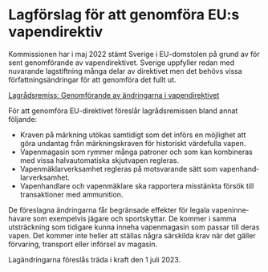 # Lagförslag för att genomföra EU:s vapendirektiv

Kommissionen har i maj 2022 stämt Sverige i EU\-domstolen på grund av för sent genom­förande av vapen­direktivet. Sverige upp­fyller redan med nuvarande lag­stift­ning många delar av direk­tivet men det behövs vissa författ­nings­ändringar för att genom­föra det fullt ut.

[Lagrådsremiss: Genomförande av ändringarna i vapendirektivet](/rattsliga-dokument/lagradsremiss/2023/02/genomforande-av-andringarna-i-vapendirektivet/ "Genomförande av ändringarna i vapendirektivet")

För att genom­föra EU\-direktivet före­slår lag­råds­remissen bland annat följande:

* Kraven på märkning utökas sam­tidigt som det införs en möjlig­het att göra undan­tag från märknings­kraven för historiskt värde­fulla vapen.
* Vapenmagasin som rymmer många patroner och som kan kombi­neras med vissa halv­auto­matiska skjutvapen regleras.
* Vapen­mäklar­verksamhet regleras på mot­svarande sätt som vapen­hand­lar­verk­samhet.
* Vapen­handlare och vapen­mäklare ska rapportera miss­tänkta försök till trans­aktioner med ammu­nition.

De före­slagna ändringarna får begränsade effekter för legala vapen­inne­havare som exem­pel­vis jägare och sport­skyttar. De kommer i samma utsträck­ning som tidigare kunna inneha vapen­magasin som passar till deras vapen. Det kommer inte heller att ställas några särskilda krav när det gäller för­varing, trans­port eller införsel av magasin.

Lag­ändringarna föreslås träda i kraft den 1 juli 2023\.
